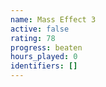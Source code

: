 ```yaml
---
name: Mass Effect 3
active: false
rating: 78
progress: beaten
hours_played: 0
identifiers: []
---
```



